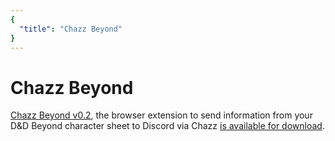 ```yaml
---
{
  "title": "Chazz Beyond"
}
---
```


# Chazz Beyond

[Chazz Beyond v0.2](https://files.arranfrance.com/ChazzBeyond-v0.2.zip), the browser extension to send information from your D&D Beyond character sheet to Discord via Chazz [is available for download](https://files.arranfrance.com/ChazzBeyond-v0.2.zip).